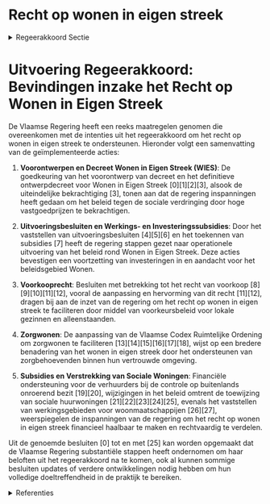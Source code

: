 # Recht op wonen in eigen streek

<details>
        <summary>Regeerakkoord Sectie </summary>
        <p>6.3.1 Recht op wonen in eigen streek Het recht op wonen in eigen streek is verre van evident. Veel jongeren en gezinnen worden weggedrukt door de stijgende grond- en woon-prijzen. Daarom zorgen we er ervoor dat een band met de gemeente of streek steeds voorrang geeft voor wie kandidaat is voor een sociale huur- of koopwoning. Daarnaast grijpen we ook in op de private woonmarkt door het grond- en pandendecreet zo aan te passen dat gemeenten desgewenst een specifiek aandeel kavels of percelen exclusief kunnen voorbehouden voor inwoners die een duidelijke band met de gemeente of streek kunnen aantonen. We blijven inzetten op Vlabinvest en Vlabzorginvest. </p>
        </details> 

# Uitvoering Regeerakkoord: Bevindingen inzake het Recht op Wonen in Eigen Streek

De Vlaamse Regering heeft een reeks maatregelen genomen die overeenkomen met de intenties uit het regeerakkoord om het recht op wonen in eigen streek te ondersteunen. Hieronder volgt een samenvatting van de geïmplementeerde acties:

1. **Voorontwerpen en Decreet Wonen in Eigen Streek (WIES)**: De goedkeuring van het voorontwerp van decreet en het definitieve ontwerpdecreet voor Wonen in Eigen Streek \[0\]\[1\]\[2\]\[3\], alsook de uiteindelijke bekrachtiging \[3\], tonen aan dat de regering inspanningen heeft gedaan om het beleid tegen de sociale verdringing door hoge vastgoedprijzen te bekrachtigen.

2. **Uitvoeringsbesluiten en Werkings- en Investeringssubsidies**: Door het vaststellen van uitvoeringsbesluiten \[4\]\[5\]\[6\] en het toekennen van subsidies \[7\] heeft de regering stappen gezet naar operationele uitvoering van het beleid rond Wonen in Eigen Streek. Deze acties bevestigen een voortzetting van investeringen in en aandacht voor het beleidsgebied Wonen.

3. **Voorkooprecht**: Besluiten met betrekking tot het recht van voorkoop \[8\]\[9\]\[10\]\[11\]\[12\], vooral de aanpassing en hervorming van dit recht \[11\]\[12\], dragen bij aan de inzet van de regering om het recht op wonen in eigen streek te faciliteren door middel van voorkeursbeleid voor lokale gezinnen en alleenstaanden.

4. **Zorgwonen**: De aanpassing van de Vlaamse Codex Ruimtelijke Ordening om zorgwonen te faciliteren \[13\]\[14\]\[15\]\[16\]\[17\]\[18\], wijst op een bredere benadering van het wonen in eigen streek door het ondersteunen van zorgbehoevenden binnen hun vertrouwde omgeving.

5. **Subsidies en Verstrekking van Sociale Woningen**: Financiële ondersteuning voor de verhuurders bij de controle op buitenlands onroerend bezit \[19\]\[20\], wijzigingen in het beleid omtrent de toewijzing van sociale huurwoningen \[21\]\[22\]\[23\]\[24\]\[25\], evenals het vaststellen van werkingsgebieden voor woonmaatschappijen \[26\]\[27\], weerspiegelen de inspanningen van de regering om het recht op wonen in eigen streek financieel haalbaar te maken en rechtvaardig te verdelen.

Uit de genoemde besluiten \[0\] tot en met \[25\] kan worden opgemaakt dat de Vlaamse Regering substantiële stappen heeft ondernomen om haar beloften uit het regeerakkoord na te komen, ook al kunnen sommige besluiten updates of verdere ontwikkelingen nodig hebben om hun volledige doeltreffendheid in de praktijk te bereiken.

<details>
        <summary> Referenties</summary>
        **[\[0\]](https://beslissingenvlaamseregering.vlaanderen.be/?search=Wonen%20in%20eigen%20streek%3A%20voorontwerp%20van%20decreet&dateOption=select&startDate=2022-11-25T11%3A00%3A00Z&endDate=2022-11-25T11%3A00%3A00Z)** : **(2022-11-25)** Wonen in eigen streek: voorontwerp van decreet 

**[\[1\]](https://beslissingenvlaamseregering.vlaanderen.be/?search=Wonen%20in%20eigen%20streek%3A%20voorontwerp%20van%20decreet&dateOption=select&startDate=2023-02-03T09%3A00%3A00Z&endDate=2023-02-03T09%3A00%3A00Z)** : **(2023-02-03)** Wonen in eigen streek: voorontwerp van decreet 

**[\[2\]](https://beslissingenvlaamseregering.vlaanderen.be/?search=Wonen%20in%20eigen%20streek%3A%20ontwerpdecreet&dateOption=select&startDate=2023-04-28T08%3A00%3A00Z&endDate=2023-04-28T08%3A00%3A00Z)** : **(2023-04-28)** Wonen in eigen streek: ontwerpdecreet 

**[\[3\]](https://beslissingenvlaamseregering.vlaanderen.be/?search=Decreet%20Wonen%20in%20eigen%20streek&dateOption=select&startDate=2023-06-23T08%3A00%3A00Z&endDate=2023-06-23T08%3A00%3A00Z)** : **(2023-06-23)** Decreet Wonen in eigen streek 

**[\[4\]](https://beslissingenvlaamseregering.vlaanderen.be/?search=Decreet%20wonen%20in%20eigen%20streek%3A%20uitvoeringsbesluit&dateOption=select&startDate=2023-12-08T09%3A00%3A00Z&endDate=2023-12-08T09%3A00%3A00Z)** : **(2023-12-08)** Decreet wonen in eigen streek: uitvoeringsbesluit 

**[\[5\]](https://beslissingenvlaamseregering.vlaanderen.be/?search=Decreet%20wonen%20in%20eigen%20streek%3A%20uitvoeringsbesluit&dateOption=select&startDate=2023-07-14T08%3A00%3A00Z&endDate=2023-07-14T08%3A00%3A00Z)** : **(2023-07-14)** Decreet wonen in eigen streek: uitvoeringsbesluit 

**[\[6\]](https://beslissingenvlaamseregering.vlaanderen.be/?search=Decreet%20wonen%20in%20eigen%20streek%3A%20uitvoeringsbesluit&dateOption=select&startDate=2023-09-29T08%3A00%3A00Z&endDate=2023-09-29T08%3A00%3A00Z)** : **(2023-09-29)** Decreet wonen in eigen streek: uitvoeringsbesluit 

**[\[7\]](https://beslissingenvlaamseregering.vlaanderen.be/?search=Werkings-%20en%20investeringssubsidie%20Agentschap%20voor%20woon-%20en%20zorginfrastructuurbeleid%20voor%20Vlaams-Brabant%20voor%20ondersteuning%20Wonen%20in%20Eigen%20Streek&dateOption=select&startDate=2023-12-15T09%3A00%3A00Z&endDate=2023-12-15T09%3A00%3A00Z)** : **(2023-12-15)** Werkings- en investeringssubsidie Agentschap voor woon- en zorginfrastructuurbeleid voor Vlaams-Brabant voor ondersteuning Wonen in Eigen Streek 

**[\[8\]](https://beslissingenvlaamseregering.vlaanderen.be/?search=Recht%20van%20voorkoop%3A%20lijst%20van%20gemeenten&dateOption=select&startDate=2021-02-05T09%3A00%3A00Z&endDate=2021-02-05T09%3A00%3A00Z)** : **(2021-02-05)** Recht van voorkoop: lijst van gemeenten 

**[\[9\]](https://beslissingenvlaamseregering.vlaanderen.be/?search=Adviesplicht%20recht%20van%20voorkoop&dateOption=select&startDate=2023-02-10T09%3A00%3A00Z&endDate=2023-02-10T09%3A00%3A00Z)** : **(2023-02-10)** Adviesplicht recht van voorkoop 

**[\[10\]](https://beslissingenvlaamseregering.vlaanderen.be/?search=Adviesplicht%20recht%20van%20voorkoop%3A%20gewijzigde%20lijst%20gemeenten&dateOption=select&startDate=2021-03-26T09%3A00%3A00Z&endDate=2021-03-26T09%3A00%3A00Z)** : **(2021-03-26)** Adviesplicht recht van voorkoop: gewijzigde lijst gemeenten 

**[\[11\]](https://beslissingenvlaamseregering.vlaanderen.be/?search=Recht%20van%20voorkoop%3A%20wijziging%20besluit%20Vlaamse%20Codex%20Wonen&dateOption=select&startDate=2023-05-12T08%3A00%3A00Z&endDate=2023-05-12T08%3A00%3A00Z)** : **(2023-05-12)** Recht van voorkoop: wijziging besluit Vlaamse Codex Wonen 

**[\[12\]](https://beslissingenvlaamseregering.vlaanderen.be/?search=Hervorming%20recht%20van%20voorkoop%3A%20wijziging%20besluit%20Vlaamse%20Codex%20Wonen&dateOption=select&startDate=2023-06-30T08%3A00%3A00Z&endDate=2023-06-30T08%3A00%3A00Z)** : **(2023-06-30)** Hervorming recht van voorkoop: wijziging besluit Vlaamse Codex Wonen 

**[\[13\]](https://beslissingenvlaamseregering.vlaanderen.be/?search=Uitbreiding%20mogelijkheid%20zorgwonen%3A%20wijziging%20Vlaamse%20Codex%20Ruimtelijke%20Ordening&dateOption=select&startDate=2020-11-27T09%3A00%3A00Z&endDate=2020-11-27T09%3A00%3A00Z)** : **(2020-11-27)** Uitbreiding mogelijkheid zorgwonen: wijziging Vlaamse Codex Ruimtelijke Ordening 

**[\[14\]](https://beslissingenvlaamseregering.vlaanderen.be/?search=Uitbreiding%20toepassingsgebied%20zorgwonen%20met%20bijgebouwen%20en%20mobiele%20units%3A%20wijziging%20Vlaamse%20Codex%20Ruimtelijke%20Ordening&dateOption=select&startDate=2021-02-26T09%3A00%3A00Z&endDate=2021-02-26T09%3A00%3A00Z)** : **(2021-02-26)** Uitbreiding toepassingsgebied zorgwonen met bijgebouwen en mobiele units: wijziging Vlaamse Codex Ruimtelijke Ordening 

**[\[15\]](https://beslissingenvlaamseregering.vlaanderen.be/?search=Uitbreiding%20toepassingsgebied%20zorgwonen%20met%20bijgebouwen%20en%20mobiele%20units%3A%20wijziging%20Vlaamse%20Codex%20Ruimtelijke%20Ordening&dateOption=select&startDate=2021-04-23T08%3A00%3A00Z&endDate=2021-04-23T08%3A00%3A00Z)** : **(2021-04-23)** Uitbreiding toepassingsgebied zorgwonen met bijgebouwen en mobiele units: wijziging Vlaamse Codex Ruimtelijke Ordening 

**[\[16\]](https://beslissingenvlaamseregering.vlaanderen.be/?search=Inwerkingtreding%20decreet%20dat%20de%20Vlaamse%20Codex%20Ruimtelijke%20Ordening%20wijzigt%20wat%20betreft%20zorgwonen&dateOption=select&startDate=2021-07-16T06%3A00%3A00Z&endDate=2021-07-16T06%3A00%3A00Z)** : **(2021-07-16)** Inwerkingtreding decreet dat de Vlaamse Codex Ruimtelijke Ordening wijzigt wat betreft zorgwonen 

**[\[17\]](https://beslissingenvlaamseregering.vlaanderen.be/?search=Inwerkingtreding%20decreet%20dat%20de%20Vlaamse%20Codex%20Ruimtelijke%20Ordening%20wijzigt%20wat%20betreft%20zorgwonen&dateOption=select&startDate=2021-07-02T08%3A00%3A00Z&endDate=2021-07-02T08%3A00%3A00Z)** : **(2021-07-02)** Inwerkingtreding decreet dat de Vlaamse Codex Ruimtelijke Ordening wijzigt wat betreft zorgwonen 

**[\[18\]](https://beslissingenvlaamseregering.vlaanderen.be/?search=Uitbreiding%20toepassingsgebied%20zorgwonen%20met%20bijgebouwen%20en%20mobiele%20units%3A%20wijzigingsdecreet%20Vlaamse%20Codex%20Ruimtelijke%20Ordening&dateOption=select&startDate=2021-06-18T08%3A00%3A00Z&endDate=2021-06-18T08%3A00%3A00Z)** : **(2021-06-18)** Uitbreiding toepassingsgebied zorgwonen met bijgebouwen en mobiele units: wijzigingsdecreet Vlaamse Codex Ruimtelijke Ordening 

**[\[19\]](https://beslissingenvlaamseregering.vlaanderen.be/?search=Sociale%20verhuurders%3A%20vergoeding%20onderzoek%20buitenlands%20onroerend%20bezit%20sociale%20huurders&dateOption=select&startDate=2021-03-12T09%3A00%3A00Z&endDate=2021-03-12T09%3A00%3A00Z)** : **(2021-03-12)** Sociale verhuurders: vergoeding onderzoek buitenlands onroerend bezit sociale huurders 

**[\[20\]](https://beslissingenvlaamseregering.vlaanderen.be/?search=Sociale%20verhuurders%3A%20vergoeding%20onderzoek%20buitenlands%20onroerend%20bezit%20sociale%20huurders&dateOption=select&startDate=2021-05-21T08%3A00%3A00Z&endDate=2021-05-21T08%3A00%3A00Z)** : **(2021-05-21)** Sociale verhuurders: vergoeding onderzoek buitenlands onroerend bezit sociale huurders 

**[\[21\]](https://beslissingenvlaamseregering.vlaanderen.be/?search=Voorrangsregel%20lokale%20binding%20geconventioneerde%20huurwoningen%3A%20wijziging%20Besluit%20Vlaamse%20Codex%20Wonen%202021&dateOption=select&startDate=2023-12-22T09%3A00%3A00Z&endDate=2023-12-22T09%3A00%3A00Z)** : **(2023-12-22)** Voorrangsregel lokale binding geconventioneerde huurwoningen: wijziging Besluit Vlaamse Codex Wonen 2021 

**[\[22\]](https://beslissingenvlaamseregering.vlaanderen.be/?search=Wijziging%20besluit%20Vlaamse%20Codex%20Wonen%202021%3A%20sociale%20huur&dateOption=select&startDate=2021-07-16T06%3A00%3A00Z&endDate=2021-07-16T06%3A00%3A00Z)** : **(2021-07-16)** Wijziging besluit Vlaamse Codex Wonen 2021: sociale huur 

**[\[23\]](https://beslissingenvlaamseregering.vlaanderen.be/?search=Wijziging%20besluit%20Vlaamse%20Codex%20Wonen%202021%3A%20sociale%20huur&dateOption=select&startDate=2021-10-08T08%3A00%3A00Z&endDate=2021-10-08T08%3A00%3A00Z)** : **(2021-10-08)** Wijziging besluit Vlaamse Codex Wonen 2021: sociale huur 

**[\[24\]](https://beslissingenvlaamseregering.vlaanderen.be/?search=Wijziging%20Besluit%20Vlaamse%20Codex%20Wonen%202021%3A%20sociale%20huurprijsberekening%20en%20huursubsidie%20voor%20huurders%20van%20ingehuurde%20sociale%20woningen&dateOption=select&startDate=2023-07-14T08%3A00%3A00Z&endDate=2023-07-14T08%3A00%3A00Z)** : **(2023-07-14)** Wijziging Besluit Vlaamse Codex Wonen 2021: sociale huurprijsberekening en huursubsidie voor huurders van ingehuurde sociale woningen 

**[\[25\]](https://beslissingenvlaamseregering.vlaanderen.be/?search=Wijziging%20besluit%20Vlaamse%20Codex%20Wonen%202021%3A%20sociale%20huur&dateOption=select&startDate=2021-12-17T09%3A00%3A00Z&endDate=2021-12-17T09%3A00%3A00Z)** : **(2021-12-17)** Wijziging besluit Vlaamse Codex Wonen 2021: sociale huur 

**[\[26\]](https://beslissingenvlaamseregering.vlaanderen.be/?search=Vaststellen%20werkingsgebieden%20woonmaatschappijen&dateOption=select&startDate=2022-02-04T09%3A00%3A00Z&endDate=2022-02-04T09%3A00%3A00Z)** : **(2022-02-04)** Vaststellen werkingsgebieden woonmaatschappijen 

**[\[27\]](https://beslissingenvlaamseregering.vlaanderen.be/?search=Vaststelling%20verhouding%20stemrechten%20woonmaatschappijen&dateOption=select&startDate=2022-07-15T08%3A00%3A00Z&endDate=2022-07-15T08%3A00%3A00Z)** : **(2022-07-15)** Vaststelling verhouding stemrechten woonmaatschappijen 
        </details> 

